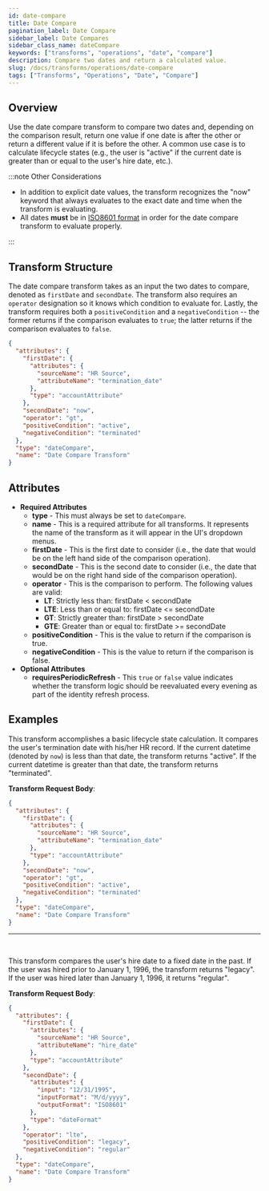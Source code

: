 ```yaml
---
id: date-compare
title: Date Compare
pagination_label: Date Compare
sidebar_label: Date Compares
sidebar_class_name: dateCompare
keywords: ["transforms", "operations", "date", "compare"]
description: Compare two dates and return a calculated value.
slug: /docs/transforms/operations/date-compare
tags: ["Transforms", "Operations", "Date", "Compare"]
---
```


## Overview

Use the date compare transform to compare two dates and, depending on the
comparison result, return one value if one date is after the other or return a
different value if it is before the other. A common use case is to calculate
lifecycle states (e.g., the user is "active" if the current date is greater than
or equal to the user's hire date, etc.).

:::note Other Considerations

- In addition to explicit date values, the transform recognizes the "now"
  keyword that always evaluates to the exact date and time when the transform is
  evaluating.
- All dates **must** be in
  [ISO8601 format](https://en.wikipedia.org/wiki/ISO_8601) in order for the date
  compare transform to evaluate properly.

:::

## Transform Structure

The date compare transform takes as an input the two dates to compare, denoted
as `firstDate` and `secondDate`. The transform also requires an `operator`
designation so it knows which condition to evaluate for. Lastly, the transform
requires both a `positiveCondition` and a `negativeCondition` -- the former
returns if the comparison evaluates to `true`; the latter returns if the
comparison evaluates to `false`.

```json
{
  "attributes": {
    "firstDate": {
      "attributes": {
        "sourceName": "HR Source",
        "attributeName": "termination_date"
      },
      "type": "accountAttribute"
    },
    "secondDate": "now",
    "operator": "gt",
    "positiveCondition": "active",
    "negativeCondition": "terminated"
  },
  "type": "dateCompare",
  "name": "Date Compare Transform"
}
```

## Attributes

- **Required Attributes**
  - **type** - This must always be set to `dateCompare`.
  - **name** - This is a required attribute for all transforms. It represents
    the name of the transform as it will appear in the UI's dropdown menus.
  - **firstDate** - This is the first date to consider (i.e., the date that
    would be on the left hand side of the comparison operation).
  - **secondDate** - This is the second date to consider (i.e., the date that
    would be on the right hand side of the comparison operation).
  - **operator** - This is the comparison to perform. The following values are
    valid:
    - **LT**: Strictly less than: firstDate < secondDate
    - **LTE**: Less than or equal to: firstDate <= secondDate
    - **GT**: Strictly greater than: firstDate > secondDate
    - **GTE**: Greater than or equal to: firstDate >= secondDate
  - **positiveCondition** - This is the value to return if the comparison is
    true.
  - **negativeCondition** - This is the value to return if the comparison is
    false.
- **Optional Attributes**
  - **requiresPeriodicRefresh** - This `true` or `false` value indicates whether
    the transform logic should be reevaluated every evening as part of the
    identity refresh process.

## Examples

This transform accomplishes a basic lifecycle state calculation. It compares the
user's termination date with his/her HR record. If the current datetime (denoted
by `now`) is less than that date, the transform returns "active". If the current
datetime is greater than that date, the transform returns "terminated".

**Transform Request Body**:

```json
{
  "attributes": {
    "firstDate": {
      "attributes": {
        "sourceName": "HR Source",
        "attributeName": "termination_date"
      },
      "type": "accountAttribute"
    },
    "secondDate": "now",
    "operator": "gt",
    "positiveCondition": "active",
    "negativeCondition": "terminated"
  },
  "type": "dateCompare",
  "name": "Date Compare Transform"
}
```

---

<p>&nbsp;</p>

This transform compares the user's hire date to a fixed date in the past. If the
user was hired prior to January 1, 1996, the transform returns "legacy". If the
user was hired later than January 1, 1996, it returns "regular".

**Transform Request Body**:

```json
{
  "attributes": {
    "firstDate": {
      "attributes": {
        "sourceName": "HR Source",
        "attributeName": "hire_date"
      },
      "type": "accountAttribute"
    },
    "secondDate": {
      "attributes": {
        "input": "12/31/1995",
        "inputFormat": "M/d/yyyy",
        "outputFormat": "ISO8601"
      },
      "type": "dateFormat"
    },
    "operator": "lte",
    "positiveCondition": "legacy",
    "negativeCondition": "regular"
  },
  "type": "dateCompare",
  "name": "Date Compare Transform"
}
```
